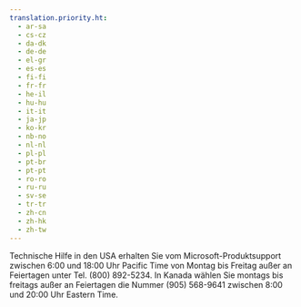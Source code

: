```yaml
---
translation.priority.ht: 
  - ar-sa
  - cs-cz
  - da-dk
  - de-de
  - el-gr
  - es-es
  - fi-fi
  - fr-fr
  - he-il
  - hu-hu
  - it-it
  - ja-jp
  - ko-kr
  - nb-no
  - nl-nl
  - pl-pl
  - pt-br
  - pt-pt
  - ro-ro
  - ru-ru
  - sv-se
  - tr-tr
  - zh-cn
  - zh-hk
  - zh-tw
---
```

Technische Hilfe in den USA erhalten Sie vom Microsoft-Produktsupport zwischen 6:00 und 18:00 Uhr Pacific Time von Montag bis Freitag außer an Feiertagen unter Tel. (800) 892-5234. In Kanada wählen Sie montags bis freitags außer an Feiertagen die Nummer (905) 568-9641 zwischen 8:00 und 20:00 Uhr Eastern Time.